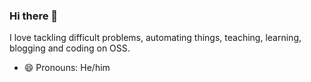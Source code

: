 ### Hi there 👋

I love tackling difficult problems, automating things, teaching, learning, blogging and coding on OSS. 

- 😄 Pronouns: He/him
